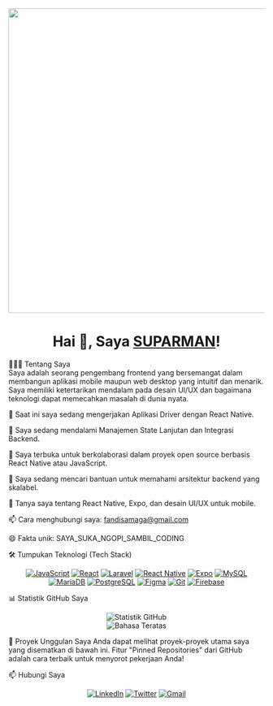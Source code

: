 <!--
Hai Fandi!
Untuk mengedit, ganti placeholder seperti NAMA_PENGGUNA_ANDA, URL_LINKEDIN_ANDA, dll.
Anda juga bisa menghapus atau menambahkan lencana teknologi sesuai keahlian Anda. Selamat mencoba!
-->

<!-- Header Pembuka -->

<div align="center">
<!-- GAMBAR DIGANTI DENGAN ANIMASI YANG LEBIH KECIL DAN LUCU -->
<img src="https://media.giphy.com/media/L1R1tvI9svkIWwpVYr/giphy.gif" width="600px"/>

<h1>
Hai 👋, Saya <a href="https://github.com/NAMA_PENGGUNA_ANDA">SUPARMAN</a>!
</h1>
</div>

👨🏻‍💻 Tentang Saya <br>
Saya adalah seorang pengembang frontend yang bersemangat dalam membangun aplikasi mobile maupun web desktop yang intuitif dan menarik. Saya memiliki ketertarikan mendalam pada desain UI/UX dan bagaimana teknologi dapat memecahkan masalah di dunia nyata.

🔭 Saat ini saya sedang mengerjakan Aplikasi Driver dengan React Native.

🌱 Saya sedang mendalami Manajemen State Lanjutan dan Integrasi Backend.

👯 Saya terbuka untuk berkolaborasi dalam proyek open source berbasis React Native atau JavaScript.

🤔 Saya sedang mencari bantuan untuk memahami arsitektur backend yang skalabel.

💬 Tanya saya tentang React Native, Expo, dan desain UI/UX untuk mobile.

📫 Cara menghubungi saya: fandisamaga@gmail.com

😄 Fakta unik: SAYA_SUKA_NGOPI_SAMBIL_CODING

🛠️ Tumpukan Teknologi (Tech Stack)
<p align="center">
<a href="https://developer.mozilla.org/en-US/docs/Web/JavaScript"><img src="https://img.shields.io/badge/JavaScript-F7DF1E?style=for-the-badge&logo=javascript&logoColor=black" alt="JavaScript"/></a>
<a href="https://reactjs.org/"><img src="https://img.shields.io/badge/React-20232A?style=for-the-badge&logo=react&logoColor=61DAFB" alt="React"/></a>
<a href="https://laravel.com/"><img src="https://img.shields.io/badge/Laravel-FF2D20?style=for-the-badge&logo=laravel&logoColor=white" alt="Laravel"/></a>
<a href="https://reactnative.dev/"><img src="https://img.shields.io/badge/React_Native-20232A?style=for-the-badge&logo=react&logoColor=61DAFB" alt="React Native"/></a>
<a href="https://expo.dev/"><img src="https://img.shields.io/badge/Expo-000020?style=for-the-badge&logo=expo&logoColor=white" alt="Expo"/></a>
<a href="https://www.mysql.com/"><img src="https://img.shields.io/badge/MySQL-4479A1?style=for-the-badge&logo=mysql&logoColor=white" alt="MySQL"/></a>
<a href="https://mariadb.org/"><img src="https://img.shields.io/badge/MariaDB-003545?style=for-the-badge&logo=mariadb&logoColor=white" alt="MariaDB"/></a>
<a href="https://www.postgresql.org/"><img src="https://img.shields.io/badge/PostgreSQL-4169E1?style=for-the-badge&logo=postgresql&logoColor=white" alt="PostgreSQL"/></a>
<a href="https://www.figma.com/"><img src="https://img.shields.io/badge/Figma-F24E1E?style=for-the-badge&logo=figma&logoColor=white" alt="Figma"/></a>
<a href="https://git-scm.com/"><img src="https://img.shields.io/badge/GIT-E44C30?style=for-the-badge&logo=git&logoColor=white" alt="Git"/></a>
<a href="https://firebase.google.com/"><img src="https://img.shields.io/badge/Firebase-FFCA28?style=for-the-badge&logo=firebase&logoColor=black" alt="Firebase"/></a>
</p>

📊 Statistik GitHub Saya
<p align="center">
<img src="https://github-readme-stats.vercel.app/api?username=NAMA_PENGGUNA_ANDA&show_icons=true&theme=radical&hide_border=true&include_all_commits=true&count_private=true" alt="Statistik GitHub"/>
<br/>
<img src="https://github-readme-stats.vercel.app/api/top-langs/?username=NAMA_PENGGUNA_ANDA&layout=compact&langs_count=8&theme=radical&hide_border=true" alt="Bahasa Teratas"/>
</p>

🚀 Proyek Unggulan Saya
Anda dapat melihat proyek-proyek utama saya yang disematkan di bawah ini. Fitur "Pinned Repositories" dari GitHub adalah cara terbaik untuk menyorot pekerjaan Anda!

📫 Hubungi Saya
<p align="center">
<a href="URL_LINKEDIN_ANDA" target="_blank"><img src="https://img.shields.io/badge/linkedin-%230077B5.svg?style=for-the-badge&logo=linkedin&logoColor=white" alt="LinkedIn"/></a>
<a href="URL_TWITTER_ANDA" target="_blank"><img src="https://img.shields.io/badge/twitter-%231DA1F2.svg?style=for-the-badge&logo=twitter&logoColor=white" alt="Twitter"/></a>
<a href="mailto:fandisamaga@gmail.com" target="_blank"><img src="https://img.shields.io/badge/gmail-%23D14836.svg?style=for-the-badge&logo=gmail&logoColor=white" alt="Gmail"/></a>
</p>
